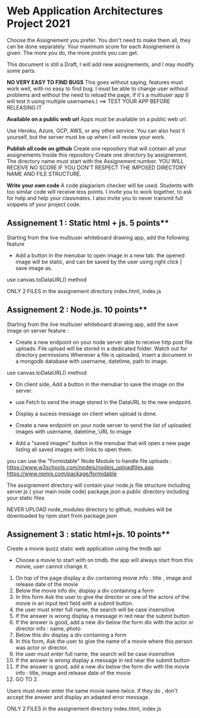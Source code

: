 # Web Application Architectures Project 2021


Choose the Assignement you prefer. You don't need to make them all, they can be done separately. Your maximum score for each Assignement is given. The more you do, the more points you can get.

This document is still a Draft, I will add new assignements, and I may modify some parts.



**NO VERY EASY TO FIND BUGS**
This goes without saying, features must work well, with no easy to find bug. I must be able to change user without problems and without the need to reload the page, if it's a multiuser app  (I will test it using multiple usernames.)
==> TEST YOUR APP BEFORE RELEASING IT


**Available on a public web url**
Apps must be available on a public web url. 

Use Heroku, Azure, GCP, AWS, or any other service. You can also host it yourself, but the server must be up when I will review your work.

**Publish all code on github**
Create one repository that will contain all your assignements
Inside this repository Create one directory by assignement.
The directory name must start with the Assignement number.
YOU WILL RECEIVE NO SCORE IF YOU DON'T RESPECT THE IMPOSED DIRECTORY NAME AND FILE STRUCTURE.

**Write your own code**
A code plagiarism checker will be used. Students with too similar code will receive less points.
I invite you to work together, to ask for help and help your classmates.
I also invite you to never transmit full snippets of your project code.


## Assignement 1 : Static html + js. 5 points** 
Starting from the live multiuser whiteboard drawing app, add the following feature

- Add a button in the menubar to open image in a new tab. the opened image will be static, and can be saved by the user using right click | save image as. 

use canvas.toDataURL() method

ONLY 2 FILES in the assignement directory 
index.html, index.js

## Assignement 2 : Node.js. 10 points** 
Starting from the live multiuser whiteboard drawing app, add the save image on server feature :


- Create a new endpoint on your node server able to receive http post file uploads.
File upload will be stored in a dedicated folder. Watch out for directory permissions
Whenever a file is uploaded, insert a document in a mongodb database with username, datetime, path to image.


use canvas.toDataURL() method

- On client side, Add a button in the menubar to save the image on the server.
- use Fetch to send the image stored in the DataURL to the new endpoint.
- Display a sucess message on client when upload is done.


- Create a new endpoint on your node server to send the list of uploaded images with username, datetime, URL to image
- Add a "saved images" button in the menubar that will open a new page listing all saved images with links to open them.


you can use the "Formidable" Node Module to handle file uploads :
https://www.w3schools.com/nodejs/nodejs_uploadfiles.asp
https://www.npmjs.com/package/formidable


The assignement directory will contain your node.js file structure including
server.js ( your main node code)
package.json
a public directory including your static files

NEVER UPLOAD node_modules directory to github, modules will be downloaded by npm start from package.json



## Assignement 3 : static html+js. 10 points** 
Create a movie quizz static web application using the tmdb api

- Choose a movie to start with on tmdb. the app will always start from this movie, user cannot change it.


1. On top of the page display a div containing movie info : title , image and release date of the movie
2. Below the movie info div, display a div containing a form
3. In this form Ask the user to give the director or one of the actors of the movie in an input text field with a submit button.
4. the user must enter full name, the search will be case insensitive
5. If the answer is wrong display a message in red near the submit button 
6. If the answer is good, add a new div below the form div with the actor or director info : name, photo
7. Below this div display a div containing a form
8. In this form, Ask the user to give the name of a movie where this person was actor or director.
4. the user must enter full name, the search will be case insensitive
5. If the answer is wrong display a message in red near the submit button 
6. If the answer is good, add a new div below the form div with the movie info : title, image and release date of the movie
7. GO TO 2.

Users must never enter the same movie name twice. if they do , don't accept the answer and display an adapted error message.



ONLY 2 FILES in the assignement directory 
index.html, index.js